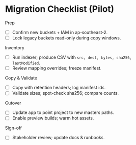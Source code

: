 # Migration Checklist (Pilot)

Prep
- [ ] Confirm new buckets + IAM in ap-southeast-2.
- [ ] Lock legacy buckets read-only during copy windows.

Inventory
- [ ] Run indexer; produce CSV with `src, dest, bytes, sha256, lastModified`.
- [ ] Review mapping overrides; freeze manifest.

Copy & Validate
- [ ] Copy with retention headers; log manifest ids.
- [ ] Validate sizes; spot-check sha256; compare counts.

Cutover
- [ ] Update app to point project to new masters paths.
- [ ] Enable preview builds; warm hot assets.

Sign-off
- [ ] Stakeholder review; update docs & runbooks.
